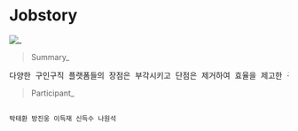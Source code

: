 # Jobstory
![_](https://user-images.githubusercontent.com/43169472/50580182-eca6a580-0e8e-11e9-8f71-529abe5099d8.PNG)

> Summary_
<pre>
다양한 구인구직 플랫폼들의 장점은 부각시키고 단점은 제거하여 효율을 제고한 구인구직 사이트
</pre>



> Participant_
<code>
박태환 방진웅 이득재 신득수 나원석
</code>
  
  




